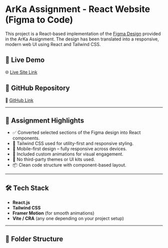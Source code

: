# ArKa Assignment - React Website (Figma to Code)

This project is a React-based implementation of the [Figma Design](https://www.figma.com/proto/MlWcL4XChTfe0jKNYUfk24/ArKa-Assignment?node-id=1-10) provided in the ArKa Assignment. The design has been translated into a responsive, modern web UI using React and Tailwind CSS.

## 🚀 Live Demo

🌐 [Live Site Link](https://your-deployment-link.com)

## 📁 GitHub Repository

🔗 [GitHub Link](https://github.com/your-username/arka-assignment)

---

## 📌 Assignment Highlights

- ✅ Converted selected sections of the Figma design into React components.
- 🎨 Tailwind CSS used for utility-first and responsive styling.
- 📱 Mobile-first design – fully responsive across devices.
- 🧩 Included custom animations for visual engagement.
- 🚫 No third-party themes or UI kits used.
- 📦 Clean code structure with component-based layout.

---

## 🛠️ Tech Stack

- **React.js**
- **Tailwind CSS**
- **Framer Motion** (for smooth animations)
- **Vite / CRA** (any one depending on your project setup)

---

## 📂 Folder Structure

